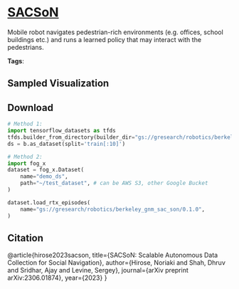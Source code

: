 # [SACSoN](././pages/datasets/berkeley_gnm_sac_son.md)

Mobile robot navigates pedestrian-rich environments (e.g. offices, school buildings etc.) and runs a learned policy that may interact with the pedestrians.

**Tags**: 

## Sampled Visualization



## Download


```python
# Method 1: 
import tensorflow_datasets as tfds
tfds.builder_from_directory(builder_dir="gs://gresearch/robotics/berkeley_gnm_sac_son/0.1.0")
ds = b.as_dataset(split='train[:10]')

# Method 2:
import fog_x
dataset = fog_x.Dataset(
    name="demo_ds",
    path="~/test_dataset", # can be AWS S3, other Google Bucket
)  

dataset.load_rtx_episodes(
    name="gs://gresearch/robotics/berkeley_gnm_sac_son/0.1.0",
)
```


## Citation

@article{hirose2023sacson,
  title={SACSoN: Scalable Autonomous Data Collection for Social Navigation},
  author={Hirose, Noriaki and Shah, Dhruv and Sridhar, Ajay and Levine, Sergey},
  journal={arXiv preprint arXiv:2306.01874},
  year={2023}
}